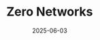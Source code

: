 ---  
layout: startup_page  
title: "Zero Networks"  
id: "zeronetworks.com"  
permalink: "/zeronetworkszeronetworks.com06032025/"  
website: "https://zeronetworks.com/"  
funding_round: "Series C"  
funding_amount: "$55M"  
investors: "Highland Europe, F2 Venture Capital, PICO Venture Partners, Venrock, U.S. Venture Partners (USVP)"  
about: "Zero Networks offers a radically simple microsegmentation solution to stop ransomware and lateral movement in cybersecurity. By automating asset tagging and policy creation, Zero Networks aims to deliver a zero trust approach by anchoring enforcement in identity and network-layer MFA."  
markets: "Cybersecurity, Computer and Network Security"  
hq: "Orlando, Florida, United States"  
founded_year: "2019"  
linkedin: "https://www.linkedin.com/company/zeronetworks"  
twitter: ""  
instagram: ""  
facebook: ""  
crunchbase: ""  
pitchbook: ""  

date_display: "03-Jun-2025"  
date: "2025-06-03"

# SEO Optimization  
meta_title: "Zero Networks - Series C Funding ($55M)"  
meta_description: "Zero Networks, Zero Networks offers a radically simple microsegmentation solution to stop ransomware and lateral movement in cybersecurity. By automating asset taggi..."  
meta_keywords: "Zero Networks, Cybersecurity, Computer and Network Security, Series C funding"  
canonical_url: "https://startup.projectstartups.com/zeronetworkszeronetworks.com06032025/"  
---